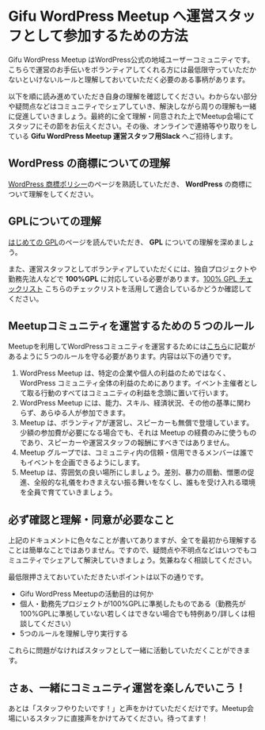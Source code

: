 # Gifu WordPress Meetup へ運営スタッフとして参加するための方法
Gifu WordPress Meetup はWordPress公式の地域ユーザーコミュニティです。こちらで運営のお手伝いをボランティアしてくれる方には最低限守っていただかないといけないルールと理解しておいていただく必要のある事柄があります。

以下を順に読み進めていただき自身の理解を確認してください。わからない部分や疑問点などはコミュニティでシェアしていき、解決しながら周りの理解も一緒に促進していきましょう。最終的に全て理解・同意された上でMeetup会場にてスタッフにその節をお伝えください。その後、オンラインで連絡等やり取りをしている **Gifu WordPress Meetup 運営スタッフ用Slack** へご招待します。

## WordPress の商標についての理解
[WordPress 商標ポリシー](https://ja.wordpress.org/trademark-policy/)のページを熟読していただき、 **WordPress** の商標について理解をしてください。

## GPLについての理解
[はじめての GPL](https://japan.wordcamp.org/for-organizers/gpl-primer/)のページを読んでいただき、 **GPL** についての理解を深めましょう。

また、運営スタッフとしてボランティアしていただくには、独自プロジェクトや勤務先法人などで **100%GPL** に対応している必要があります。[100% GPL チェックリスト](https://docs.google.com/document/d/1HTEdXDNCX9KdjrRTQP_6z8-OM6zkX8SjShgZyJKBYSI/edit) こちらのチェックリストを活用して適合しているかどうか確認してください。

## Meetupコミュニティを運営するための５つのルール

Meetupを利用してWordPressコミュニティを運営するためには[こちら](https://ja.wordpress.org/get-involved/meetup/)に記載があるように５つのルールを守る必要があります。内容は以下の通りです。

1. WordPress Meetup は、特定の企業や個人の利益のためではなく、 WordPress コミュニティ全体の利益のためにあります。イベント主催者として取る行動のすべてはコミュニティの利益を念頭に置いて行います。
1. WordPress Meetup には、能力、スキル、経済状況、その他の基準に関わらず、あらゆる人が参加できます。
1. Meetup は、ボランティアが運営し、スピーカーも無償で登壇しています。少額の参加費が必要になる場合でも、それは Meetup の経費のみに使うものであり、スピーカーや運営スタッフの報酬にすべきではありません。
1. Meetup グループでは、コミュニティ内の信頼・信用できるメンバーは誰でもイベントを企画できるようにします。
1. Meetup は、雰囲気の良い場所にしましょう。差別、暴力の扇動、憎悪の促進、全般的な礼儀をわきまえない振る舞いをなくし、誰もを受け入れる環境を全員で育てていきましょう。

## 必ず確認と理解・同意が必要なこと
上記のドキュメントに色々なことが書いてありますが、全てを最初から理解することは簡単なことではありません。ですので、疑問点や不明点などはいつでもコミュニティでシェアして解決していきましょう。気兼ねなく相談してください。

最低限押さえておいていただきたいポイントは以下の通りです。

- Gifu WordPress Meetupの活動目的は何か
- 個人・勤務先プロジェクトが100%GPLに準拠したものである（勤務先が100%GPLに準拠していない若しくはできない場合でも特例あり/詳しくは相談してください）
- 5つのルールを理解し守り実行する

これらに問題がなければスタッフとして一緒に活動していただくことができます。

## さぁ、一緒にコミュニティ運営を楽しんでいこう！
あとは「スタッフやりたいです！」と声をかけていただくだけです。Meetup会場にいるスタッフに直接声をかけてみてください。待ってます！
